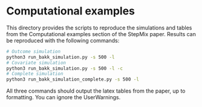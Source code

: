 Computational examples
==============================
This directory provides the scripts to reproduce the simulations and tables from the Computational
examples section of the StepMix paper. Results can be reproduced with the 
following commands:

```bash
# Outcome simulation
python3 run_bakk_simulation.py -s 500 -l
# Covariate simulation
python3 run_bakk_simulation.py -s 500 -l -c
# Complete simulation
python3 run_bakk_simulation_complete.py -s 500 -l
```
All three commands should output the latex tables from the paper, up to formatting. You can ignore the UserWarnings.
